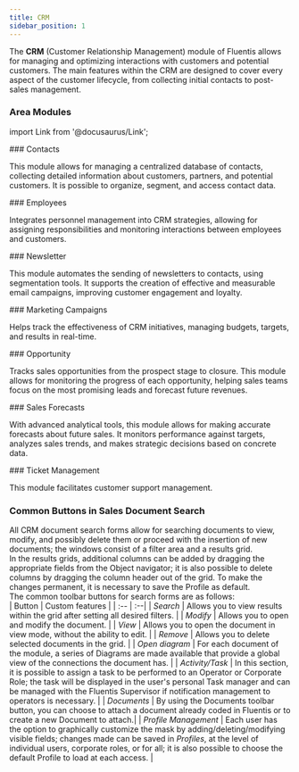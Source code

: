 ```yaml
---
title: CRM 
sidebar_position: 1
---
```


The **CRM** (Customer Relationship Management) module of Fluentis allows for managing and optimizing interactions with customers and potential customers. The main features within the CRM are designed to cover every aspect of the customer lifecycle, from collecting initial contacts to post-sales management.

### Area Modules 

import Link from '@docusaurus/Link';

<div className="cardContainer">
    <div className="card">
###     <Link to="/docs/crm/home-crm/contacts/search-contacts">Contacts</Link>
        <p>This module allows for managing a centralized database of contacts, collecting detailed information about customers, partners, and potential customers. It is possible to organize, segment, and access contact data.</p>
    </div>
    <div className="card">
###     <Link to="/docs/crm/home-crm/employees">Employees</Link>
        <p>Integrates personnel management into CRM strategies, allowing for assigning responsibilities and monitoring interactions between employees and customers.</p>
    </div>
</div>
<div className="cardContainer">
    <div className="card">
###     <Link to="/docs/crm/budget-marketing-automation/newsletter/search-newsletter">Newsletter</Link>
        <p>This module automates the sending of newsletters to contacts, using segmentation tools. It supports the creation of effective and measurable email campaigns, improving customer engagement and loyalty.</p>
    </div>
    <div className="card">
###     <Link to="/docs/crm/campaign/campaign-search">Marketing Campaigns</Link>
        <p>Helps track the effectiveness of CRM initiatives, managing budgets, targets, and results in real-time.</p>
    </div>
</div>
<div className="cardContainer">
    <div className="card">
###     <Link to="/docs/crm/chance/search-chances">Opportunity</Link>
        <p>Tracks sales opportunities from the prospect stage to closure. This module allows for monitoring the progress of each opportunity, helping sales teams focus on the most promising leads and forecast future revenues.</p>
    </div>
    <div className="card">
###     <Link to="/docs/crm/sales-forecast-crm/intro">Sales Forecasts</Link>
        <p>With advanced analytical tools, this module allows for making accurate forecasts about future sales. It monitors performance against targets, analyzes sales trends, and makes strategic decisions based on concrete data.</p>
    </div>
</div>
<div className="cardContainer">
    <div className="card">
###     <Link to="/docs/crm/helpdesk/tickets">Ticket Management</Link>
        <p>This module facilitates customer support management.</p>
    </div>
</div>

### Common Buttons in Sales Document Search

All CRM document search forms allow for searching documents to view, modify, and possibly delete them or proceed with the insertion of new documents; the windows consist of a filter area and a results grid.  
In the results grids, additional columns can be added by dragging the appropriate fields from the Object navigator; it is also possible to delete columns by dragging the column header out of the grid. To make the changes permanent, it is necessary to save the Profile as default.    
The common toolbar buttons for search forms are as follows:    
| Button | Custom features |
| :-- | :--|
| *Search* | Allows you to view results within the grid after setting all desired filters. |
| *Modify* | Allows you to open and modify the document. |
| *View* | Allows you to open the document in view mode, without the ability to edit. |
| *Remove* | Allows you to delete selected documents in the grid. |
| *Open diagram* | For each document of the module, a series of Diagrams are made available that provide a global view of the connections the document has. |
| *Activity/Task* | In this section, it is possible to assign a task to be performed to an Operator or Corporate Role; the task will be displayed in the user's personal Task manager and can be managed with the Fluentis Supervisor if notification management to operators is necessary. | 
| *Documents* | By using the Documents toolbar button, you can choose to attach a document already coded in Fluentis or to create a new Document to attach.|
| *Profile Management* | Each user has the option to graphically customize the mask by adding/deleting/modifying visible fields; changes made can be saved in *Profiles*, at the level of individual users, corporate roles, or for all; it is also possible to choose the default Profile to load at each access. |